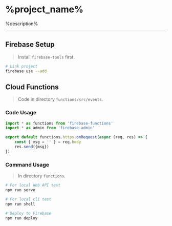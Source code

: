 # %project_name%

%description%

---

## Firebase Setup

> Install `firebase-tools` first.
> 

```sh
# Link project
firebase use --add
```


## Cloud Functions

> Code in directory `functions/src/events`.
> 

### Code Usage

```js
import * as functions from 'firebase-functions'
import * as admin from 'firebase-admin'

export default functions.https.onRequest(async (req, res) => {
    const { msg = '' } = req.body
    res.send({msg})
})
```

### Command Usage

> In directory `functions`.

```sh
# For local Web API test
npm run serve

# For local cli test
npm run shell

# Deploy to Firebase
npm run deploy
```

